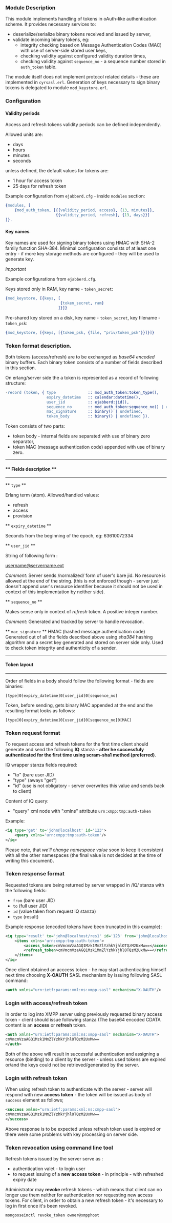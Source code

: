 ### Module Description

This module implements handling of tokens in oAuth-like authentication scheme. It provides necessary services to:

* deserialize/serialize binary tokens received and issued by server,
* validate incoming binary tokens, eg:
    * integrity checking based on Message Authentication Codes (MAC) with use of server-side stored user keys,
    * checking validity against configured validity duration times,
    * checking validity against `sequence_no` - a sequence number stored in `auth_token` table.

The module itself does not implement protocol related details - these are implemented in `cyrsasl.erl`.
Generation of keys necessary to sign binary tokens is delegated to module `mod_keystore.erl`.

### Configuration
#### Validity periods

Access and refresh tokens validity periods can be defined independently.

Allowed units are:

* days
* hours
* minutes
* seconds

unless defined, the default values for tokens are:

* 1 hour for access token
* 25 days for refresh token

Example configuration from `ejabberd.cfg` - inside `modules` section:

```erlang
{modules, [
    {mod_auth_token, [{{validity_period, access}, {13, minutes}},
                      {{validity_period, refresh}, {13, days}}]
]}.
```

#### Key names

Key names are used for signing binary tokens using HMAC with SHA-2 family function SHA-384.
Minimal configuration consists of at least one entry - if more key storage methods are configured -
they will be used to generate key.

*Important*

Example configurations from `ejabberd.cfg`.

Keys stored only in RAM, key name - `token_secret`:

```erlang
{mod_keystore, [{keys, [
                        {token_secret, ram}
                       ]}]}
```

Pre-shared key stored on a disk, key name - `token_secret`, key filename - `token_psk`:

```erlang
{mod_keystore, [{keys, [{token_psk, {file, "priv/token_psk"}}]}]}
```

### Token format description.

Both tokens (access/refresh) are to be exchanged as *base64 encoded* binary buffers.
Each binary token consists of a number of fields described in this section.

On erlang/server side the a token is represented as a record of following structure:

```erlang
-record (token, { type              :: mod_auth_token:token_type(),
                  expiry_datetime   :: calendar:datetime(),
                  user_jid          :: ejabberd:jid(),
                  sequence_no       :: mod_auth_token:sequence_no() | undefined,
                  mac_signature     :: binary() | undefined,
                  token_body        :: binary() | undefined }).
```

Token consists of two parts:

* token body - internal fields are separated with use of binary zero separator,
* token MAC (message authentication code) appended with use of binary zero.

----
#### ** Fields description **
----

** `type` **

Erlang term (atom). Allowed/handled values:

* refresh
* access
* provision

** `expiry_datetime` **

Seconds from the beginning of the epoch, eg: 63610072334

** `user_jid` **

String of following form :

username@servername.ext

*Comment*:
Server sends /normalized/ form of user's bare jid. No resource is allowed at the end of the string. (this is not 
enforced though - server just doesn't append user's resource identifier because it should not be used in context of
this implementation by neither side).

** `sequence_no` **

Makes sense only in context of *refresh* token. A positive integer number. 

*Comment*:
Generated and tracked by server to handle revocation.

** `mac_signature` **
HMAC (hashed message authentication code) Generated out of all the fields described above using *sha384* hashing
algorithm and a secret key generated and stored on server side only. Used to check token integrity and authenticity of a sender.

----
#### Token layout 
----

Order of fields in a body should follow the following format - fields are binaries:

`[type]0[expiry_datetime]0[user_jid]0[sequence_no]`

Token, before sending, gets binary MAC appended at the end and the resulting format looks as follows:

`[type]0[expiry_datetime]0[user_jid]0[sequence_no]0[MAC]`


### Token request format 

To request access and refresh tokens for the first time client should generate and send the following **IQ** stanza -
**after he successfuly authenticated for the first time using scram-sha1 method (preferred)**.

IQ wrapper stanza fields required:

- "to" (bare user JID)
- "type" (aways "get")
- "id" (use is not obligatory - server overwrites this value and sends back to client)

Content of IQ query:

- "query" xml node with "xmlns" attribute `urn:xmpp:tmp:auth-token`

Example:

```xml
<iq type='get' to='john@localhost' id='123'>
    <query xmlns='urn:xmpp:tmp:auth-token'/>
</iq>
```

Please note, that *we'll change namespace value* soon to keep it consistent with all the other namespaces 
(the final value is not decided at the time of writing this document).

### Token response format

Requested tokens are being returned by server wrapped in /IQ/ stanza with the following fields:

- `from` (bare user JID)
- `to` (full user JID)
- `id` (value taken from request IQ stanza)
- `type` (result)

Example response (encoded tokens have been truncated in this example):

```xml
<iq type='result' to='john@localhost/res1' id='123' from='john@localhost'>
    <items xmlns='urn:xmpp:tmp:auth-token'>
        <access_token>cmVmcmVzaAGQ1Mzk1MmZlYzhkYjhlOTQzM2UxMw==</access_token>
        <refresh_token>cmVmcmVzaAGQ1Mzk1MmZlYzhkYjhlOTQzM2UxMw==</refresh_token>
    </items>
</iq>
```

Once client obtained an acccess token - he may start authenticating himself next time choosing **X-OAUTH** SASL mechanism
by issuing following SASL command:

```xml
<auth xmlns="urn:ietf:params:xml:ns:xmpp-sasl" mechanism="X-OAUTH"/>
```

### Login with access/refresh token

In order to log into XMPP server using previously requested binary access token - client should issue following
stanza (The base64 encoded CDATA content is an **access** or **refresh** token.

```xml
<auth xmlns="urn:ietf:params:xml:ns:xmpp-sasl" mechanism="X-OAUTH">
cmVmcmVzaAGQ1Mzk1MmZlYzhkYjhlOTQzM2UxMw== 
</auth>
```

Both of the above will result in successful authentication and assigning a resource (binding) to a client by
the server - unless used tokens are expired or/and the keys could not be retrieved/generated by the server.

### Login with refresh token

When using refresh token to authenticate with the server - server will respond with new **access token** - the
token will be issued as body of `success` element as follows;

```xml
<success xmlns="urn:ietf:params:xml:ns:xmpp-sasl">
cmVmcmVzaAGQ1Mzk1MmZlYzhkYjhlOTQzM2UxMw==
</success>
```

Above response is to be expected unless refresh token used is expired or there were some problems with key
processing on server side.

### Token revocation using command line tool

Refresh tokens issued by the server serve as :

* authentication valet - to login user
* to request issuing of a **new access token** - in principle - with refreshed expiry date

Administrator may **revoke** refresh tokens - which means that client can no longer use them neither for
authentication nor requesting new access tokens. For client, in order to obtain a new refresh token - it's
necessary to log in first once it's been revoked.

```sh
mongooseimctl revoke_token owner@xmpphost
```
